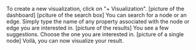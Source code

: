 To create a new visualization, click on "+ Visualization".
[picture of the dashboard]
[pciture of the search box]
You can search for a node or an edge. Simply type the name of any property associated with the node or edge you are interested in.
[picture of the results]
You see a few suggestions. Choose the one you are interested in.
[picture of a single node]
Voilà, you can now visualize your result.
